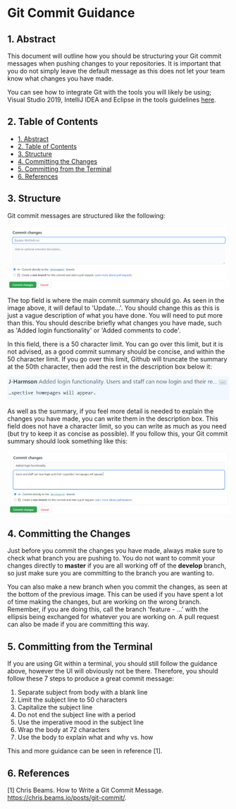# Git Commit Guidance <!-- omit in toc -->

## 1. Abstract

This document will outline how you should be structuring your Git commit messages when pushing changes to your repositories. It is important that you do not simply leave the default message as this does not let your team know what changes you have made.

You can see how to integrate Git with the tools you will likely be using; Visual Studio 2019, IntelliJ IDEA and Eclipse in the tools guidelines [here](/planning/version-control/tools/level_4_git_tools.md).

## 2. Table of Contents

- [1. Abstract](#1-abstract)
- [2. Table of Contents](#2-table-of-contents)
- [3. Structure](#3-structure)
- [4. Committing the Changes](#4-committing-the-changes)
- [5. Committing from the Terminal](#5-committing-from-the-terminal)
- [6. References](#6-references)

## 3. Structure

Git commit messages are structured like the following:

![Git commit structure](images/structure1.PNG)

The top field is where the main commit summary should go. As seen in the image above, it will defaul to 'Update...'. You should change this as this is just a vague description of what you have done.
You will need to put more than this. You should describe briefly what changes you have made, such as 'Added login functionality' or 'Added comments to code'. 

In this field, there is a 50 character limit. You can go over this limit, but it is not advised, as a good commit summary should be concise, and within the 50 character limit.
If you go over this limit, Github will truncate the summary at the 50th character, then add the rest in the description box below it:

![Github summary truncated](images/truncate.PNG)

As well as the summary, if you feel more detail is needed to explain the changes you have made, you can write them in the description box. This field does not have a character limit, so you can write as much as you need (but try to keep it as concise as possible).
If you follow this, your Git commit summary should look something like this:

![Complete Git commit structure](images/structure2.PNG)

## 4. Committing the Changes

Just before you commit the changes you have made, always make sure to check what branch you are pushing to. You do not want to commit your changes directly to **master** if you are all working off of the **develop** branch, so just make sure you are committing to the branch you are wanting to.

You can also make a new branch when you commit the changes, as seen at the bottom of the previous image. This can be used if you have spent a lot of time making the changes, but are working on the wrong branch. Remember, if you are doing this, call the branch 'feature - ...' with the ellipsis being exchanged for whatever you are working on.
A pull request can also be made if you are committing this way.

## 5. Committing from the Terminal

If you are using Git within a terminal, you should still follow the guidance above, however the UI will obviously not be there. Therefore, you should follow these 7 steps to produce a great commit message:

1) Separate subject from body with a blank line
2) Limit the subject line to 50 characters
3) Capitalize the subject line
4) Do not end the subject line with a period
5) Use the imperative mood in the subject line
6) Wrap the body at 72 characters
7) Use the body to explain what and why vs. how

This and more guidance can be seen in reference [1].

## 6. References

[1] Chris Beams. How to Write a Git Commit Message. <https://chris.beams.io/posts/git-commit/>.
